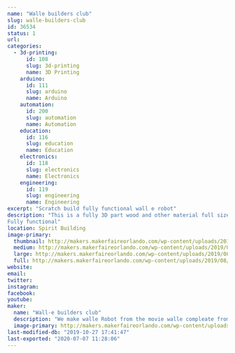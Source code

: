 ```yaml
---
name: "Walle builders club"
slug: walle-builders-club
id: 36534
status: 1
url: 
categories:
  - 3d-printing:
      id: 108
      slug: 3d-printing
      name: 3D Printing
    arduino:
      id: 111
      slug: arduino
      name: Arduino
    automation:
      id: 200
      slug: automation
      name: Automation
    education:
      id: 116
      slug: education
      name: Education
    electronics:
      id: 118
      slug: electronics
      name: Electronics
    engineering:
      id: 119
      slug: engineering
      name: Engineering
excerpt: "Scratch build fully functional wall e robot"
description: "This is a fully 3D part wood and other material full size 1.1 replica of the walle robot from the movie wall-e
Fully functional"
location: Spirit Building
image-primary:
  thumbnail: http://makers.makerfaireorlando.com/wp-content/uploads/2019/08/20190310_183528-150x150.jpg
  medium: http://makers.makerfaireorlando.com/wp-content/uploads/2019/08/20190310_183528-146x300.jpg
  large: http://makers.makerfaireorlando.com/wp-content/uploads/2019/08/20190310_183528-498x1024.jpg
  full: http://makers.makerfaireorlando.com/wp-content/uploads/2019/08/20190310_183528.jpg
website: 
email: 
twitter: 
instagram: 
facebook: 
youtube: 
maker:
  name: "Wall-e builders club"
  description: "We make walle Robot from the movie walle compleate from scratch "
  image-primary: http://makers.makerfaireorlando.com/wp-content/uploads/2019/08/20190518_163051-498x1024.jpg
last-modified-db: "2019-10-27 17:41:47"
last-exported: "2020-07-07 11:28:06"
---
```

